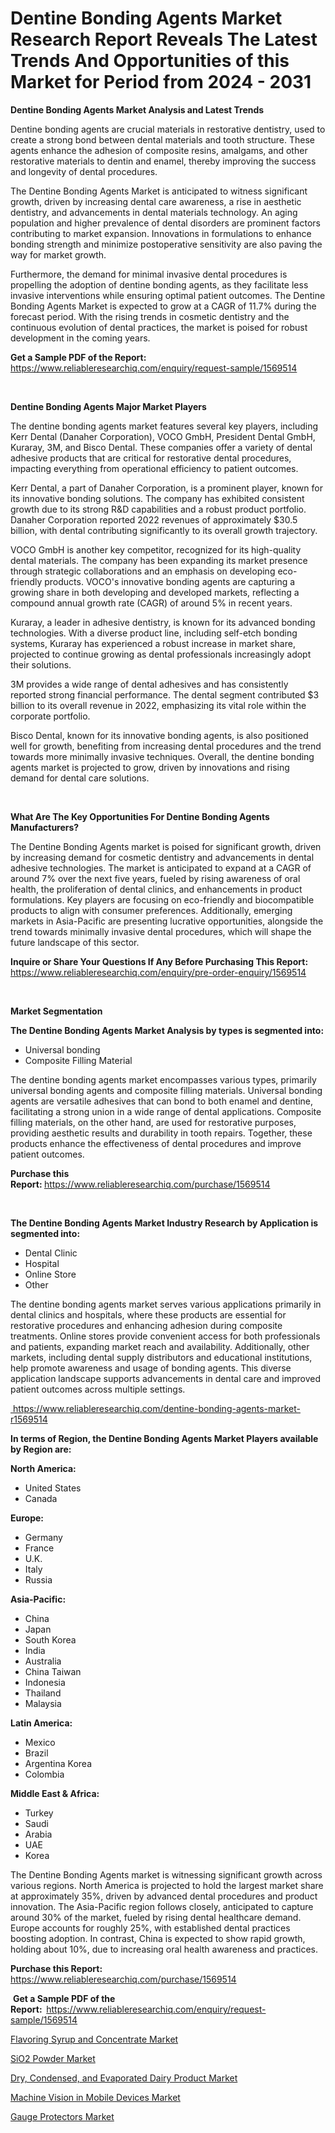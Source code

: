 <p><h1>Dentine Bonding Agents Market Research Report Reveals The Latest Trends And Opportunities of this Market for Period from 2024 - 2031</h1></p><p><strong>Dentine Bonding Agents Market Analysis and Latest Trends</strong></p>
<p><p>Dentine bonding agents are crucial materials in restorative dentistry, used to create a strong bond between dental materials and tooth structure. These agents enhance the adhesion of composite resins, amalgams, and other restorative materials to dentin and enamel, thereby improving the success and longevity of dental procedures.</p><p>The Dentine Bonding Agents Market is anticipated to witness significant growth, driven by increasing dental care awareness, a rise in aesthetic dentistry, and advancements in dental materials technology. An aging population and higher prevalence of dental disorders are prominent factors contributing to market expansion. Innovations in formulations to enhance bonding strength and minimize postoperative sensitivity are also paving the way for market growth.</p><p>Furthermore, the demand for minimal invasive dental procedures is propelling the adoption of dentine bonding agents, as they facilitate less invasive interventions while ensuring optimal patient outcomes. The Dentine Bonding Agents Market is expected to grow at a CAGR of 11.7% during the forecast period. With the rising trends in cosmetic dentistry and the continuous evolution of dental practices, the market is poised for robust development in the coming years.</p></p>
<p><strong>Get a Sample PDF of the Report:&nbsp;</strong> <a href="https://www.reliableresearchiq.com/enquiry/request-sample/1569514?utm_campaign=1117&utm_medium=2&utm_source=Github&utm_content=ia&utm_term=14102024&utm_id=dentine-bonding-agents">https://www.reliableresearchiq.com/enquiry/request-sample/1569514</a></p>
<p>&nbsp;</p>
<p><strong>Dentine Bonding Agents Major Market Players</strong></p>
<p><p>The dentine bonding agents market features several key players, including Kerr Dental (Danaher Corporation), VOCO GmbH, President Dental GmbH, Kuraray, 3M, and Bisco Dental. These companies offer a variety of dental adhesive products that are critical for restorative dental procedures, impacting everything from operational efficiency to patient outcomes.</p><p>Kerr Dental, a part of Danaher Corporation, is a prominent player, known for its innovative bonding solutions. The company has exhibited consistent growth due to its strong R&D capabilities and a robust product portfolio. Danaher Corporation reported 2022 revenues of approximately $30.5 billion, with dental contributing significantly to its overall growth trajectory.</p><p>VOCO GmbH is another key competitor, recognized for its high-quality dental materials. The company has been expanding its market presence through strategic collaborations and an emphasis on developing eco-friendly products. VOCO's innovative bonding agents are capturing a growing share in both developing and developed markets, reflecting a compound annual growth rate (CAGR) of around 5% in recent years.</p><p>Kuraray, a leader in adhesive dentistry, is known for its advanced bonding technologies. With a diverse product line, including self-etch bonding systems, Kuraray has experienced a robust increase in market share, projected to continue growing as dental professionals increasingly adopt their solutions. </p><p>3M provides a wide range of dental adhesives and has consistently reported strong financial performance. The dental segment contributed $3 billion to its overall revenue in 2022, emphasizing its vital role within the corporate portfolio. </p><p>Bisco Dental, known for its innovative bonding agents, is also positioned well for growth, benefiting from increasing dental procedures and the trend towards more minimally invasive techniques. Overall, the dentine bonding agents market is projected to grow, driven by innovations and rising demand for dental care solutions.</p></p>
<p>&nbsp;</p>
<p><strong>What Are The Key Opportunities For Dentine Bonding Agents Manufacturers?</strong></p>
<p><p>The Dentine Bonding Agents market is poised for significant growth, driven by increasing demand for cosmetic dentistry and advancements in dental adhesive technologies. The market is anticipated to expand at a CAGR of around 7% over the next five years, fueled by rising awareness of oral health, the proliferation of dental clinics, and enhancements in product formulations. Key players are focusing on eco-friendly and biocompatible products to align with consumer preferences. Additionally, emerging markets in Asia-Pacific are presenting lucrative opportunities, alongside the trend towards minimally invasive dental procedures, which will shape the future landscape of this sector.</p></p>
<p><strong>Inquire or Share Your Questions If Any Before Purchasing This Report:</strong> <a href="https://www.reliableresearchiq.com/enquiry/pre-order-enquiry/1569514?utm_campaign=1117&utm_medium=2&utm_source=Github&utm_content=ia&utm_term=14102024&utm_id=dentine-bonding-agents">https://www.reliableresearchiq.com/enquiry/pre-order-enquiry/1569514</a></p>
<p>&nbsp;</p>
<p><strong>Market Segmentation</strong></p>
<p><strong>The Dentine Bonding Agents Market Analysis by types is segmented into:</strong></p>
<p><ul><li>Universal bonding</li><li>Composite Filling Material</li></ul></p>
<p><p>The dentine bonding agents market encompasses various types, primarily universal bonding agents and composite filling materials. Universal bonding agents are versatile adhesives that can bond to both enamel and dentine, facilitating a strong union in a wide range of dental applications. Composite filling materials, on the other hand, are used for restorative purposes, providing aesthetic results and durability in tooth repairs. Together, these products enhance the effectiveness of dental procedures and improve patient outcomes.</p></p>
<p><strong>Purchase this Report:&nbsp;</strong><a href="https://www.reliableresearchiq.com/purchase/1569514?utm_campaign=1117&utm_medium=2&utm_source=Github&utm_content=ia&utm_term=14102024&utm_id=dentine-bonding-agents">https://www.reliableresearchiq.com/purchase/1569514</a></p>
<p>&nbsp;</p>
<p><strong>The Dentine Bonding Agents Market Industry Research by Application is segmented into:</strong></p>
<p><ul><li>Dental Clinic</li><li>Hospital</li><li>Online Store</li><li>Other</li></ul></p>
<p><p>The dentine bonding agents market serves various applications primarily in dental clinics and hospitals, where these products are essential for restorative procedures and enhancing adhesion during composite treatments. Online stores provide convenient access for both professionals and patients, expanding market reach and availability. Additionally, other markets, including dental supply distributors and educational institutions, help promote awareness and usage of bonding agents. This diverse application landscape supports advancements in dental care and improved patient outcomes across multiple settings.</p></p>
<p><a href="https://www.reliableresearchiq.com/dentine-bonding-agents-market-r1569514?utm_campaign=1117&utm_medium=2&utm_source=Github&utm_content=ia&utm_term=14102024&utm_id=dentine-bonding-agents">&nbsp;https://www.reliableresearchiq.com/dentine-bonding-agents-market-r1569514</a></p>
<p><strong>In terms of Region, the Dentine Bonding Agents Market Players available by Region are:</strong></p>
<p>
    <p> <strong> North America: </strong>
        <ul>
            <li>United States</li>
            <li>Canada</li>
        </ul>
        </p> 
    <p> <strong> Europe: </strong>
        <ul>
            <li>Germany</li>
            <li>France</li>
            <li>U.K.</li>
            <li>Italy</li>
            <li>Russia</li>
        </ul>
        </p> 
    <p> <strong> Asia-Pacific: </strong>
        <ul>
            <li>China</li>
            <li>Japan</li>
            <li>South Korea</li>
            <li>India</li>
            <li>Australia</li>
            <li>China Taiwan</li>
            <li>Indonesia</li>
            <li>Thailand</li>
            <li>Malaysia</li>
        </ul>
        </p> 
    <p> <strong> Latin America: </strong>
        <ul>
            <li>Mexico</li>
            <li>Brazil</li>
            <li>Argentina Korea</li>
            <li>Colombia</li>
        </ul>
        </p> 
    <p> <strong> Middle East & Africa: </strong>
        <ul>
            <li>Turkey</li>
            <li>Saudi</li>
            <li>Arabia</li>
            <li>UAE</li>
            <li>Korea</li>
        </ul>
    </p>
    </p>
<p><p>The Dentine Bonding Agents market is witnessing significant growth across various regions. North America is projected to hold the largest market share at approximately 35%, driven by advanced dental procedures and product innovation. The Asia-Pacific region follows closely, anticipated to capture around 30% of the market, fueled by rising dental healthcare demand. Europe accounts for roughly 25%, with established dental practices boosting adoption. In contrast, China is expected to show rapid growth, holding about 10%, due to increasing oral health awareness and practices.</p></p>
<p><strong>Purchase this Report: </strong><a href="https://www.reliableresearchiq.com/purchase/1569514?utm_campaign=1117&utm_medium=2&utm_source=Github&utm_content=ia&utm_term=14102024&utm_id=dentine-bonding-agents">https://www.reliableresearchiq.com/purchase/1569514</a></p>
<p>&nbsp;<strong>Get a Sample PDF of the Report:&nbsp;&nbsp;</strong><a href="https://www.reliableresearchiq.com/enquiry/request-sample/1569514?utm_campaign=1117&utm_medium=2&utm_source=Github&utm_content=ia&utm_term=14102024&utm_id=dentine-bonding-agents">https://www.reliableresearchiq.com/enquiry/request-sample/1569514</a></p>
<p><strong></strong></p>
<p><p><a href="https://www.linkedin.com/pulse/global-flavoring-syrup-concentrate-market-trends-innovations-zdpfe?trk=public_post_embed_feed-article-content&utm_campaign=1117&utm_medium=2&utm_source=Github&utm_content=ia&utm_term=14102024&utm_id=dentine-bonding-agents">Flavoring Syrup and Concentrate Market</a></p><p><a href="https://github.com/OrlandoHBarks/Market-Research-Report-List-1/blob/main/sio2-powder-market.md?utm_campaign=1117&utm_medium=2&utm_source=Github&utm_content=ia&utm_term=14102024&utm_id=dentine-bonding-agents">SiO2 Powder Market</a></p><p><a href="https://www.linkedin.com/pulse/dry-condensed-evaporated-dairy-product-market-innovations-ng7ue?trk=public_post_embed_feed-article-content&utm_campaign=1117&utm_medium=2&utm_source=Github&utm_content=ia&utm_term=14102024&utm_id=dentine-bonding-agents">Dry, Condensed, and Evaporated Dairy Product Market</a></p><p><a href="https://www.linkedin.com/pulse/machine-vision-mobile-devices-market-revolution-size-3bjic?utm_campaign=1117&utm_medium=2&utm_source=Github&utm_content=ia&utm_term=14102024&utm_id=dentine-bonding-agents">Machine Vision in Mobile Devices Market</a></p><p><a href="https://github.com/LoretaDushku585/Market-Research-Report-List-1/blob/main/gauge-protectors-market.md?utm_campaign=1117&utm_medium=2&utm_source=Github&utm_content=ia&utm_term=14102024&utm_id=dentine-bonding-agents">Gauge Protectors Market</a></p></p>